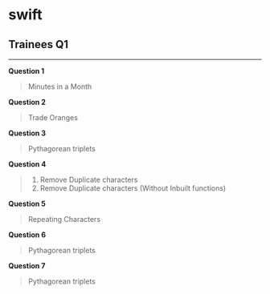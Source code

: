 # swift

## Trainees Q1
---

**Question 1** 
> Minutes in a Month

**Question 2** 
> Trade Oranges

**Question 3**
> Pythagorean triplets

**Question 4**
> 1. Remove Duplicate characters
> 2. Remove Duplicate characters (Without Inbuilt functions)

**Question 5**
> Repeating Characters

**Question 6**
> Pythagorean triplets

**Question 7**
> Pythagorean triplets